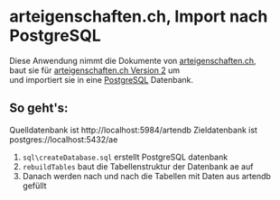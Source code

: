 # arteigenschaften.ch, Import nach PostgreSQL

Diese Anwendung nimmt die Dokumente von [arteigenschaften.ch](https://github.com/FNSKtZH/artendb_v1),<br/>
baut sie für [arteigenschaften.ch Version 2](https://github.com/barbalex/ae2) um<br/>
und importiert sie in eine [PostgreSQL](https://www.postgresql.org) Datenbank.

## So geht's:

Quelldatenbank ist http://localhost:5984/artendb
Zieldatenbank ist postgres://localhost:5432/ae

1. `sql\createDatabase.sql` erstellt PostgreSQL datenbank
1. `rebuildTables` baut die Tabellenstruktur der Datenbank ae auf
1. Danach werden nach und nach die Tabellen mit Daten aus artendb gefüllt

